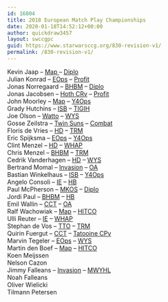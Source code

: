 ```yaml
---
id: 16804
title: 2018 European Match Play Championships
date: 2020-01-18T14:52:12+00:00
author: quickdraw3457
layout: swccgpc
guid: https://www.starwarsccg.org/830-revision-v1/
permalink: /830-revision-v1/
---
```

Kevin Jaap – <a href="https://www.starwarsccg.org/euro-mpc-2018-kevin-jaap-map/" target="_blank" rel="noreferrer noopener" aria-label="Map  (opens in a new tab)">Map </a>– <a href="https://www.starwarsccg.org/euro-mpc-2018-kevin-jaap-diplo/" target="_blank" rel="noreferrer noopener" aria-label="Diplo (opens in a new tab)">Diplo</a>  
Julian Konrad – <a href="https://www.starwarsccg.org/euro-mpc-2018-julian-konrad-eops/" target="_blank" rel="noreferrer noopener" aria-label="EOps (opens in a new tab)">EOps</a> – <a href="https://www.starwarsccg.org/euro-mpc-2018-julian-konrad-profit/" target="_blank" rel="noreferrer noopener" aria-label="Profit (opens in a new tab)">Profit</a>  
Jonas Norregaard – <a href="https://www.starwarsccg.org/euro-mpc-2018-jonas-norregaard-bhbm/" target="_blank" rel="noreferrer noopener" aria-label="BHBM (opens in a new tab)">BHBM</a> – <a href="https://www.starwarsccg.org/euro-mpc-2018-jonas-norregaard-diplo/" target="_blank" rel="noreferrer noopener" aria-label="Diplo (opens in a new tab)">Diplo</a>  
Jonas Jacobsen – <a href="https://www.starwarsccg.org/euro-mpc-2018-jonas-jacobsen-hoth-crv/" target="_blank" rel="noreferrer noopener" aria-label="Hoth CRv (opens in a new tab)">Hoth CRv</a> – <a href="https://www.starwarsccg.org/euro-mpc-2018-jonas-jacobsen-profit/" target="_blank" rel="noreferrer noopener" aria-label="Profit (opens in a new tab)">Profit</a>  
John Moorley – <a href="https://www.starwarsccg.org/euro-mpc-2018-john-moorley-map/" target="_blank" rel="noreferrer noopener" aria-label="Map (opens in a new tab)">Map</a> – <a href="https://www.starwarsccg.org/euro-mpc-2018-john-moorley-y4ops/" target="_blank" rel="noreferrer noopener" aria-label="Y4Ops (opens in a new tab)">Y4Ops</a>  
Grady Hutchins – <a href="https://www.starwarsccg.org/euro-mpc-2018-grady-hutchins-isb/" target="_blank" rel="noreferrer noopener" aria-label="ISB (opens in a new tab)">ISB</a> – <a href="https://www.starwarsccg.org/euro-mpc-2018-grady-hutchins-tigih/" target="_blank" rel="noreferrer noopener" aria-label="TIGIH (opens in a new tab)">TIGIH</a>  
Joe Olson – <a href="https://www.starwarsccg.org/euro-mpc-2018-joe-olson-watto/" target="_blank" rel="noreferrer noopener" aria-label="Watto (opens in a new tab)">Watto</a> – <a href="https://www.starwarsccg.org/euro-mpc-2018-joe-olson-wys/" target="_blank" rel="noreferrer noopener" aria-label="WYS (opens in a new tab)">WYS</a>  
Gosse Zeilstra – <a href="https://www.starwarsccg.org/euro-mpc-2018-gosse-zeilstra-tsot/" target="_blank" rel="noreferrer noopener" aria-label="Twin Suns (opens in a new tab)">Twin Suns</a> – <a href="https://www.starwarsccg.org/euro-mpc-2018-gosse-zeilstra-combat/" target="_blank" rel="noreferrer noopener" aria-label="Combat (opens in a new tab)">Combat</a>  
Floris de Vries – <a href="https://www.starwarsccg.org/euro-mpc-2018-floris-de-vries-hd/" target="_blank" rel="noreferrer noopener" aria-label="HD (opens in a new tab)">HD</a> – <a href="https://www.starwarsccg.org/euro-mpc-2018-floris-de-vries-trm/" target="_blank" rel="noreferrer noopener" aria-label="TRM (opens in a new tab)">TRM</a>  
Eric Spijksma – <a href="https://www.starwarsccg.org/euro-mpc-2018-eric-spijksma-eops/" target="_blank" rel="noreferrer noopener" aria-label="EOps (opens in a new tab)">EOps</a> – <a href="https://www.starwarsccg.org/euro-mpc-2018-eric-spijksma-y4ops/" target="_blank" rel="noreferrer noopener" aria-label="Y4Ops (opens in a new tab)">Y4Ops</a>  
Clint Menzel – <a href="https://www.starwarsccg.org/euro-mpc-2018-clint-menzel-hd/" target="_blank" rel="noreferrer noopener" aria-label="HD (opens in a new tab)">HD</a> – <a href="https://www.starwarsccg.org/euro-mpc-2018-clint-menzel-whap/" target="_blank" rel="noreferrer noopener" aria-label="WHAP (opens in a new tab)">WHAP</a>  
Chris Menzel – <a href="https://www.starwarsccg.org/euro-mpc-2018-chris-menzel-bhbm/" target="_blank" rel="noreferrer noopener" aria-label="BHBM (opens in a new tab)">BHBM</a> – <a href="https://www.starwarsccg.org/euro-mpc-2018-chris-menzel-trm/" target="_blank" rel="noreferrer noopener" aria-label="TRM (opens in a new tab)">TRM</a>  
Cedrik Vanderhagen – <a href="https://www.starwarsccg.org/euro-mpc-2018-cedrik-vanderhagen-hd/" target="_blank" rel="noreferrer noopener" aria-label="HD (opens in a new tab)">HD</a> – <a href="https://www.starwarsccg.org/euro-mpc-2018-cedrik-vanderhagen-wys/" target="_blank" rel="noreferrer noopener" aria-label="WYS (opens in a new tab)">WYS</a>  
Bertrand Momal – <a href="https://www.starwarsccg.org/euro-mpc-2018-bertrand-momal-invasion/" target="_blank" rel="noreferrer noopener" aria-label="Invasion (opens in a new tab)">Invasion</a> – <a href="https://www.starwarsccg.org/euro-mpc-2018-bertrand-momal-oa/" target="_blank" rel="noreferrer noopener" aria-label="OA (opens in a new tab)">OA</a>  
Bastian Winkelhaus – <a href="https://www.starwarsccg.org/euro-mpc-2018-bastian-winkelhaus-isb/" target="_blank" rel="noreferrer noopener" aria-label="ISB (opens in a new tab)">ISB</a> – <a href="https://www.starwarsccg.org/euro-mpc-2018-bastian-winkelhaus-y4ops/" target="_blank" rel="noreferrer noopener" aria-label="Y4Ops (opens in a new tab)">Y4Ops</a>  
Angelo Consoli – <a href="https://www.starwarsccg.org/euro-mpc-2018-angelo-consoli-ie/" target="_blank" rel="noreferrer noopener" aria-label="IE (opens in a new tab)">IE</a> – <a href="https://www.starwarsccg.org/euro-mpc-2018-angelo-consoli-hb/" target="_blank" rel="noreferrer noopener" aria-label="HB (opens in a new tab)">HB</a>  
Paul McPherson – <a href="https://www.starwarsccg.org/euro-mpc-2018-paul-mcpherson-mkos/" target="_blank" rel="noreferrer noopener" aria-label="MKOS (opens in a new tab)">MKOS</a> – <a href="https://www.starwarsccg.org/euro-mpc-2018-paul-mcpherson-diplo/" target="_blank" rel="noreferrer noopener" aria-label="Diplo (opens in a new tab)">Diplo</a>  
Jordi Paul – <a href="https://www.starwarsccg.org/euro-mpc-2018-jordi-paul-bhbm/" target="_blank" rel="noreferrer noopener" aria-label="BHBM (opens in a new tab)">BHBM</a> – <a href="https://www.starwarsccg.org/euro-mpc-2018-jordi-paul-hb/" target="_blank" rel="noreferrer noopener" aria-label="HB (opens in a new tab)">HB</a>  
Emil Wallin – <a href="https://www.starwarsccg.org/euro-mpc-2018-emil-wallin-cct/" target="_blank" rel="noreferrer noopener" aria-label="CCT (opens in a new tab)">CCT</a> – <a href="https://www.starwarsccg.org/euro-mpc-2018-emil-wallin-oa/" target="_blank" rel="noreferrer noopener" aria-label="OA (opens in a new tab)">OA</a>  
Ralf Wachowiak – <a href="https://www.starwarsccg.org/euro-mpc-2018-ralf-wachowiak-map/" target="_blank" rel="noreferrer noopener" aria-label="Map (opens in a new tab)">Map</a> – <a href="https://www.starwarsccg.org/euro-mpc-2018-ralf-wachowiak-hitco/" target="_blank" rel="noreferrer noopener" aria-label="HITCO (opens in a new tab)">HITCO</a>  
Ulli Reuter – <a href="https://www.starwarsccg.org/euro-mpc-2018-ulli-reuter-ie/" target="_blank" rel="noreferrer noopener" aria-label="IE (opens in a new tab)">IE</a> – <a href="https://www.starwarsccg.org/euro-mpc-2018-ulli-reuter-whap/" target="_blank" rel="noreferrer noopener" aria-label="WHAP (opens in a new tab)">WHAP</a>  
Stephan de Vos – <a href="https://www.starwarsccg.org/euro-mpc-2018-stephan-de-vos-tto/" target="_blank" rel="noreferrer noopener" aria-label="TTO (opens in a new tab)">TTO</a> – <a href="https://www.starwarsccg.org/euro-mpc-2018-stephan-de-vos-trm/" target="_blank" rel="noreferrer noopener" aria-label="TRM (opens in a new tab)">TRM</a>  
Quirin Fuergut – <a href="https://www.starwarsccg.org/euro-mpc-2018-quirin-fuergut-cct/" target="_blank" rel="noreferrer noopener" aria-label="CCT (opens in a new tab)">CCT</a> – <a href="https://www.starwarsccg.org/euro-mpc-2018-quirin-fuergut-tatooine-cpv/" target="_blank" rel="noreferrer noopener" aria-label="Tatooine CPv (opens in a new tab)">Tatooine CPv</a>  
Marvin Tegeler – <a href="https://www.starwarsccg.org/euro-mpc-2018-marvin-tegeler-eops/" target="_blank" rel="noreferrer noopener" aria-label="EOps (opens in a new tab)">EOps</a> – <a href="https://www.starwarsccg.org/euro-mpc-2018-marvin-tegeler-wys/" target="_blank" rel="noreferrer noopener" aria-label="WYS (opens in a new tab)">WYS</a>  
Martin den Boef – <a href="https://www.starwarsccg.org/euro-mpc-2018-martin-den-boef-map/" target="_blank" rel="noreferrer noopener" aria-label="Map (opens in a new tab)">Map</a> – <a href="https://www.starwarsccg.org/euro-mpc-2018-martin-den-boef-hitco/" target="_blank" rel="noreferrer noopener" aria-label="HITCO (opens in a new tab)">HITCO</a>  
Koen Meijssen  
Nelson Cazon  
Jimmy Falleans – <a href="https://www.starwarsccg.org/euro-mpc-2018-jimmy-falleans-invasion/" target="_blank" rel="noreferrer noopener" aria-label="Invasion (opens in a new tab)">Invasion</a> – <a href="https://www.starwarsccg.org/euro-mpc-2018-jimmy-falleans-mwyhl/" target="_blank" rel="noreferrer noopener" aria-label="MWYHL (opens in a new tab)">MWYHL</a>  
Noah Falleans  
Oliver Wielicki  
Tilmann Petersen